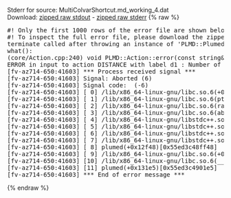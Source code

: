 Stderr for source:  MultiColvarShortcut.md_working_4.dat   
Download: [zipped raw stdout](MultiColvarShortcut.md_working_4.dat.plumed.stdout.txt.zip) - [zipped raw stderr](MultiColvarShortcut.md_working_4.dat.plumed.stderr.txt.zip) 
{% raw %}
<pre>
#! Only the first 1000 rows of the error file are shown below
#! To inspect the full error file, please download the zipped raw stderr file above
terminate called after throwing an instance of 'PLMD::Plumed::ExceptionError'
what():
(core/Action.cpp:240) void PLMD::Action::error(const string&) const
ERROR in input to action DISTANCE with label d1 : Number of specified atoms should be 2
[fv-az714-650:41603] *** Process received signal ***
[fv-az714-650:41603] Signal: Aborted (6)
[fv-az714-650:41603] Signal code:  (-6)
[fv-az714-650:41603] [ 0] /lib/x86_64-linux-gnu/libc.so.6(+0x42520)[0x7f0daf442520]
[fv-az714-650:41603] [ 1] /lib/x86_64-linux-gnu/libc.so.6(pthread_kill+0x12c)[0x7f0daf4969fc]
[fv-az714-650:41603] [ 2] /lib/x86_64-linux-gnu/libc.so.6(raise+0x16)[0x7f0daf442476]
[fv-az714-650:41603] [ 3] /lib/x86_64-linux-gnu/libc.so.6(abort+0xd3)[0x7f0daf4287f3]
[fv-az714-650:41603] [ 4] /lib/x86_64-linux-gnu/libstdc++.so.6(+0xa2b9e)[0x7f0daf8a2b9e]
[fv-az714-650:41603] [ 5] /lib/x86_64-linux-gnu/libstdc++.so.6(+0xae20c)[0x7f0daf8ae20c]
[fv-az714-650:41603] [ 6] /lib/x86_64-linux-gnu/libstdc++.so.6(+0xae277)[0x7f0daf8ae277]
[fv-az714-650:41603] [ 7] /lib/x86_64-linux-gnu/libstdc++.so.6(__cxa_rethrow+0x4b)[0x7f0daf8ae52b]
[fv-az714-650:41603] [ 8] plumed(+0x12f48)[0x55ed3c48ff48]
[fv-az714-650:41603] [ 9] /lib/x86_64-linux-gnu/libc.so.6(+0x29d90)[0x7f0daf429d90]
[fv-az714-650:41603] [10] /lib/x86_64-linux-gnu/libc.so.6(__libc_start_main+0x80)[0x7f0daf429e40]
[fv-az714-650:41603] [11] plumed(+0x131e5)[0x55ed3c4901e5]
[fv-az714-650:41603] *** End of error message ***
</pre>
{% endraw %}
